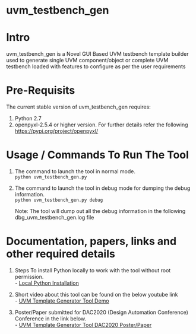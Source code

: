 # uvm_testbench_gen

# Intro
uvm_testbench_gen is a Novel GUI Based UVM testbench template builder used to generate single UVM component/object or complete UVM testbench loaded with features to configure as per the user requirements 

# Pre-Requisits
The current stable version of uvm_testbench_gen requires:
1. Python 2.7
2. openpyxl-2.5.4 or higher version. For further details refer the following https://pypi.org/project/openpyxl/ 

# Usage / Commands To Run The Tool
1. The command to launch the tool in normal mode.<br/>`python uvm_testbench_gen.py`

2. The command to launch the tool in debug mode for dumping the debug information.<br/>`python uvm_testbench_gen.py debug`

   Note: The tool will dump out all the debug information in the following dbg_uvm_testbench_gen.log file

# Documentation, papers, links and other required details

1. Steps To install Python locally to work with the tool without root permission.<br/>- [Local Python Installation](https://hellovimo.github.io/uvm_testbench_gen/localpythoninstall.html)

2. Short video about this tool can be found on the below youtube link<br/>- [UVM Template Generator Tool Demo](https://www.youtube.com/watch?v=DNopc-QDq0o)

3. Poster/Paper submitted for DAC2020 (Design Automation Conference) Conference in the link below.<br/>- [UVM Template Generator Tool DAC2020 Poster/Paper](https://github.com/hellovimo/uvm_testbench_gen/blob/main/Documents/DAC2020_Novel_GUI_Based_UVM_Template_Builder_Vignesh_Manoharan.pdf)
